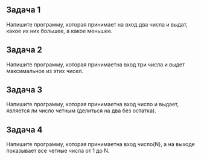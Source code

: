 ## Задача 1

Напишите программу, которая принимает на вход два числа и выдат, какое их них большее, а какое меньшее.

## Задача 2

Напишите программу, которая принимаетна вход три числа и выдет максимальное из этих чисел.

## Задача 3

Напишите программу, которая принимаетна вход число и выдает, является ли число четным (делиться на два без остатка).

## Задача 4

Напишите программу, которая принимаетна вход число(N), а на выходе показывает все четные числа от 1 до N.
